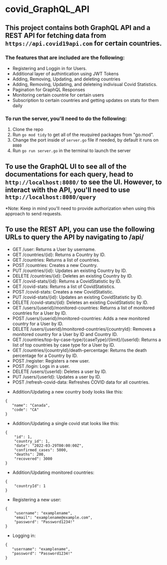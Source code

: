 # covid_GraphQL_API

## This project contains both GraphQL API and a REST API for fetching data from `https://api.covid19api.com` for certain countries.

### The features that are included are the following:
* Registering and Loggin in for Users.
* Additional layer of authintication using JWT Tokens
* Adding, Removing, Updating, and deleting countries
* Adding, Removing, Updating, and deleteing indivisual Covid Statistics.
* Pagination for GraphQL Responses
* Monitoring certain countrie for certain users
* Subscription to certain countries and getting updates on stats for them daily

### To run the server, you'll need to do the following:
1. Clone the repo
2. Run `go mod tidy` to get all of the reuquired packages from "go.mod".
3. Change the port inside of `server.go` file if needed, by default it runs on ```8080```
4. Run `go run server.go` in the terminal to launch the server

## To use the GraphQL UI to see all of the documentations for each query, head to `http://localhost:8080/` to see the UI. However, to interact with the API, you'll need to use `http://localhost:8080/query`  
*Note: Keep in mind you'll need to provide authorization when using this approach to send requests.  

## To use the REST API, you can use the following URLs to query the API by navigating to /api/
- GET /user: Returns a User by username.
- GET /countries/{id}: Returns a Country by ID.
- GET /countries: Returns a list of countries.
- POST /countries: Creates a new Country.
- PUT /countries/{id}: Updates an existing Country by ID.
- DELETE /countries/{id}: Deletes an existing Country by ID.
- GET /covid-stats/{id}: Returns a CovidStatistic by ID.
- GET /covid-stats: Returns a list of CovidStatistics.
- POST /covid-stats: Creates a new CovidStatistic.
- PUT /covid-stats/{id}: Updates an existing CovidStatistic by ID.
- DELETE /covid-stats/{id}: Deletes an existing CovidStatistic by ID.
- GET /users/{userid}/monitored-countries: Returns a list of monitored countries for a User by ID.
- POST /users/{userid}/monitored-countries: Adds a new monitored country for a User by ID.
- DELETE /users/{userid}/monitored-countries/{countryId}: Removes a monitored country for a User by ID and Country ID.
- GET /countries/top-by-case-type/{caseType}/{limit}/{userId}: Returns a list of top countries by case type for a User by ID.
- GET /countries/{countryId}/death-percentage: Returns the death percentage for a Country by ID.
- POST /register: Registers a new user.
- POST /login: Logs in a user.
- DELETE /users/{userId}: Deletes a user by ID.
- PUT /users/{userId}: Updates a user by ID.
- POST /refresh-covid-data: Refreshes COVID data for all countries.

 * Addition/Updating a new country body looks like this:
 ```
{
    "name": "Canada",
    "code": "CA"
}
```
* Addition/Updating a single covid stat looks like this:
```
{
    "id": 1,
    "country_id": 1,
    "date": "2022-03-29T00:00:00Z",
    "confirmed_cases": 5000,
    "deaths": 200,
    "recovered": 3000
}  
```

* Addition/Updating monitored countries:
```
{
    "countryId": 1
}
```
* Registering a new user:

```
{
    "username": "examplename",
    "email": "examplename@example.com",
    "password": "Password1234!"
}
```

* Logging in:
```
{
   "username": "examplename",
   "password": "Password1234!"
}
```

